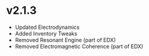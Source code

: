 # v2.1.3
- Updated Electrodynamics
- Added Inventory Tweaks
- Removed Resonant Engine (part of EDX)
- Removed Electromagnetic Coherence (part of EDX)
